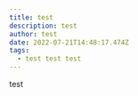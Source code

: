 ```yaml
---
title: test
description: test
author: test
date: 2022-07-21T14:48:17.474Z
tags:
  - test test test
---
```

test